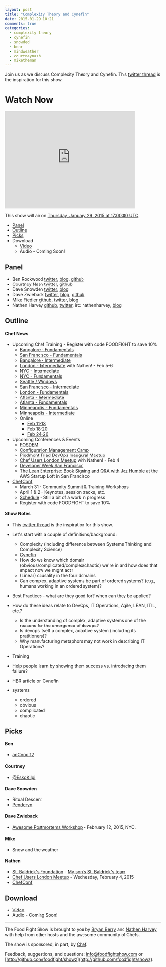 ```yaml
---
layout: post
title: "Complexity Theory and Cynefin"
date: 2015-01-29 10:21
comments: true
categories:
  - complexity theory
  - cynefin
  - snowded
  - benr
  - mindweather
  - courtneynash
  - miketheman
---
```


Join us as we discuss Complexity Theory and Cynefin.  This [twitter thread](https://twitter.com/benr/status/555825719750565888) is the inspiration for this show.

# Watch Now

<iframe width="420" height="315" src="http://www.youtube.com/embed/volOVffj-nE" frameborder="0" allowfullscreen></iframe>

This show will air on [Thursday, January 29, 2015 at 17:00:00 UTC](http://www.timeanddate.com/worldclock/fixedtime.html?msg=Food+Fight+Show+-+Complexity+Theory+%26+Cynefin&iso=20150129T12&p1=1928&ah=1).

* [Panel](http://foodfightshow.org/2015/01/complexity-theory-and-cynefin.html#panel)
* [Outline](http://foodfightshow.org/2015/01/complexity-theory-and-cynefin.html#outline)
* [Picks](http://foodfightshow.org/2015/01/complexity-theory-and-cynefin.html#picks)
* Download
  * [Video](http://youtu.be/volOVffj-nE)
  * Audio - Coming Soon!

Panel<a name="panel"></a>
-----
* Ben Rockwood [twitter](https://twitter.com/benr), [blog](http://cuddletech.com/?page_id=834), [github](https://github.com/benr)
* Courtney Nash [twitter](https://twitter.com/courtneynash), [github](https://github.com/courtneynash)
* Dave Snowden [twitter](https://twitter.com/snowded), [blog](http://cognitive-edge.com/blog/author/19/)
* Dave Zwieback [twitter](https://twitter.com/mindweather), [blog](http://mindweather.com/), [github](https://github.com/mindweather)
* Mike Fiedler [github](http://github.com/miketheman), [twitter](http://twitter.com/mikefiedler), [blog](http://www.miketheman.net)
* Nathen Harvey [github](http://github.com/nathenharvey), [twitter](http://twitter.com/nathenharvey), irc: nathenharvey, [blog](http://nathenharvey.com)

<!-- more -->

Outline<a name="outline"></a>
-------

#### Chef News
  * Upcoming Chef Training - Register with code FOODFIGHT to save 10%
    * [Bangalore - Fundamentals](https://www.chef.io/blog/event/2-day-chef-fundamentals-bangalore-india-5/)
    * [San Francisco - Fundamentals](https://www.chef.io/blog/event/2-day-chef-fundamentals-san-francisco-15/)
    * [Bangalore - Intermediate](https://www.chef.io/blog/event/chef-intermediate-topics-bangalore/)
    * [London - Intermediate](https://www.chef.io/blog/event/chef-intermediate-topics-london/) with Nathen! - Feb 5-6
    * [NYC - Intermediate](https://www.chef.io/blog/event/chef-intermediate-topics-nyc/)
    * [NYC - Fundamentals](https://www.chef.io/blog/event/2-day-chef-fundamentals-nyc-5/)
    * [Seattle / Windows](https://www.chef.io/blog/event/2-day-chef-fundamentals-windows-seattle/)
    * [San Francisco - Intermediate](https://www.chef.io/blog/event/chef-intermediate-topics-san-francisco-5/)
    * [London - Fundamentals](https://www.chef.io/blog/event/2-day-chef-fundamentals-london-4/)
    * [Atlanta - Intermediate](https://www.chef.io/blog/event/chef-intermediate-topics-atlanta-2/)
    * [Atlanta - Fundamentals](https://www.chef.io/blog/event/2-day-chef-fundamentals-atlanta-5/)
    * [Minneapolis - Fundamentals](https://www.chef.io/blog/event/chef-intermediate-topics-minneapolis/)
    * [Minneapolis - Intermediate](https://www.chef.io/blog/event/2-day-chef-fundamentals-minneapolis-2/)
    * Online
      * [Feb 11-13](https://www.chef.io/blog/event/3-day-chef-fundamentals-linux-online-5/)
      * [Feb 18-20](https://www.chef.io/blog/event/3-day-chef-fundamentals-linuxwindows-online-9/)
      * [Feb 24-26](https://www.chef.io/blog/event/3-day-chef-fundamentals-linuxwindows-online-10/)
  * Upcoming Conferences & Events
    * [FOSDEM](https://www.chef.io/blog/event/fosdem-2/)
    * [Configuration Management Camp](https://www.chef.io/blog/event/configmanagementcamp/)
    * [Piedmont Triad DevOps Inaugural Meetup](https://www.chef.io/blog/event/piedmont-triad-devops-inaugural-meetup/)
    * [Chef Users London Meetup](https://www.chef.io/blog/event/chef-users-london-meetup-3/) with Nathen! - Feb 4
    * [Developer Week San Francisco](https://www.chef.io/blog/event/developerweek-san-francisco/)
    * [The Lean Enterprise: Book Signing and Q&A with Jez Humble](https://www.chef.io/blog/event/the-lean-enterprise-book-signing-and-qa-with-jez-humble/) at the AWS Startup Loft in San Francisco
  * [ChefConf](http://chefconf.com)
    * March 31 - Community Summit & Training Workshops
    * April 1 & 2 - Keynotes, session tracks, etc.
    * [Schedule](http://chefconf2015a.sched.org/) - Still a bit of a work in progress
    * Register with code FOODFIGHT to save 10%

#### Show Notes

* This [twitter thread](https://twitter.com/benr/status/555825719750565888) is the inspiration for this show.
* Let's start with a couple of definitions/background:
  * Complexity (including difference between Systems Thinking and Complexity Science)
  * [Cynefin](https://www.youtube.com/watch?v=N7oz366X0-8)
  * How do we know which domain (obvious/complicated/complex/chaotic) we're in and how does that impact how we might act?
  * (Linear) causality in the four domains
  * Can complex, adaptive systems be part of ordered systems? (e.g., humans working in an ordered system)?
* Best Practices - what are they good for? when can they be applied?
* How do these ideas relate to DevOps, IT Operations, Agile, LEAN, ITIL, etc.?
  * Is the understanding of complex, adaptive systems one of the reasons for the emergence of devops?
  * Is devops itself a complex, adaptive system (including its pratitioners)?
  * Why manufacturing metaphors may not work in describing IT Operations?
* Training
* Help people learn by showing them success vs. introducing them failure?

* [HBR article on Cynefin](https://hbr.org/2007/11/a-leaders-framework-for-decision-making/)
* systems
  * ordered
  * obvious
  * complicated
  * chaotic

Picks<a name="picks"></a>
-----

#### Ben

* [anCnoc 12](http://ancnoc.com/)

#### Courtney

* [@EskoKilpi](https://twitter.com/EskoKilpi)

#### Dave Snowden

* Ritual Descent
* [Penderyn](http://www.welsh-whisky.co.uk/)


#### Dave Zwieback

* [Awesome Postmortems Workshop](https://ti.to/mindweather/awesome-postmortems-nyc-2015) - February 12, 2015, NYC.

#### Mike

* Snow and the weather

#### Nathen

  * [St. Baldrick's Foundation](http://www.stbaldricks.org/) - [My son's St. Baldrick's team](https://www.stbaldricks.org/teams/mypage/97448/2015)
  * [Chef Users London Meetup](https://www.chef.io/blog/event/chef-users-london-meetup-3/) - Wednesday, February 4, 2015
  * [ChefConf](http://chefconf.com)

Download
--------
* [Video](http://youtu.be/volOVffj-nE)
* Audio - Coming Soon!

<hr />

The Food Fight Show is brought to you by [Bryan Berry](https://twitter.com/bryanwb) and [Nathen Harvey](https://twitter.com/nathenharvey) with help from other hosts and the awesome community of Chefs.

The show is sponsored, in part, by [Chef](http://www.getchef.com).

Feedback, suggestions, and questions:  [info@foodfightshow.com](mailto:info@foodfightshow.com) or  [http://github.com/foodfight/showz](http://github.com/foodfight/showz).
